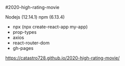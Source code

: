#2020-high-rating-movie

Nodejs (12.14.1)
npm (6.13.4)

- npx (npx create-react-app my-app)
- prop-types
- axios
- react-router-dom
- gh-pages

https://catastro728.github.io/2020-high-rating-movie/
